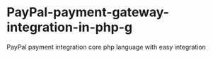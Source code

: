 # PayPal-payment-gateway-integration-in-php-g
PayPal payment integration core php language with easy integration 
